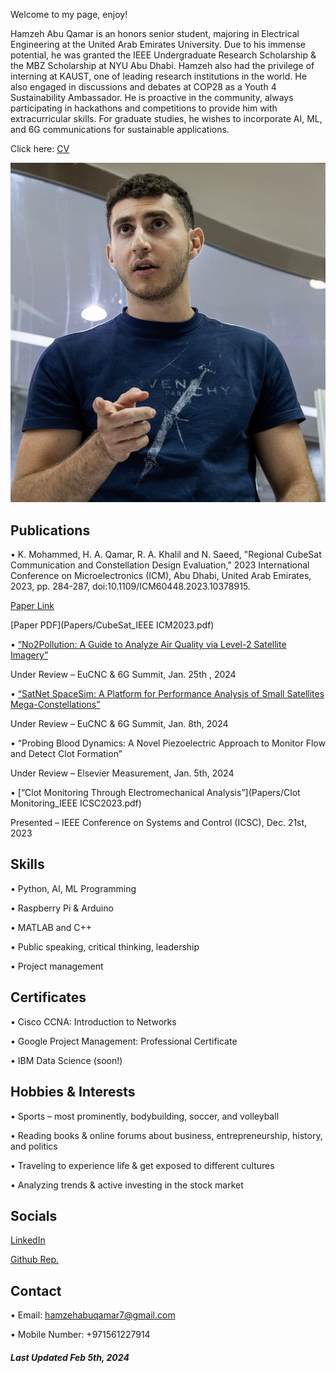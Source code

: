 Welcome to my page, enjoy!

Hamzeh Abu Qamar is an honors senior student, majoring in Electrical Engineering at the United Arab Emirates University. Due to his immense potential, he was granted the IEEE Undergraduate Research Scholarship & the MBZ Scholarship at NYU Abu Dhabi. Hamzeh also had the privilege of interning at KAUST, one of leading research institutions in the world. He also engaged in discussions and debates at COP28 as a Youth 4 Sustainability Ambassador. He is proactive in the community, always participating in hackathons and competitions to provide him with extracurricular skills. For graduate studies, he wishes to incorporate AI, ML, and 6G communications for sustainable applications.

Click here: [CV](HamzehAbuQamarCV.pdf/)

![Image 1](IMG_3700.jpg/)

## Publications
• K. Mohammed, H. A. Qamar, R. A. Khalil and N. Saeed, "Regional CubeSat Communication
and Constellation Design Evaluation," 2023 International Conference on Microelectronics
(ICM), Abu Dhabi, United Arab Emirates, 2023, pp. 284-287, doi:10.1109/ICM60448.2023.10378915.

  [Paper Link](https://www.researchgate.net/publication/377202483_Regional_CubeSat_Communication_and_Constellation_Design_Evaluation)

  [Paper PDF](Papers/CubeSat_IEEE ICM2023.pdf)

• [“No2Pollution: A Guide to Analyze Air Quality via Level-2 Satellite Imagery”](Papers/No2Pollution_EuCNC24.pdf)

  Under Review – EuCNC & 6G Summit, Jan. 25th , 2024

• [“SatNet SpaceSim: A Platform for Performance Analysis of Small Satellites Mega-Constellations”](Papers/SatNetSpaceSim_EuCNC24.pdf)

  Under Review – EuCNC & 6G Summit, Jan. 8th, 2024

• “Probing Blood Dynamics: A Novel Piezoelectric Approach to Monitor Flow and Detect Clot Formation” 

  Under Review – Elsevier Measurement, Jan. 5th, 2024

• [“Clot Monitoring Through Electromechanical Analysis”](Papers/Clot Monitoring_IEEE ICSC2023.pdf)
  
  Presented – IEEE Conference on Systems and Control (ICSC), Dec. 21st, 2023

## Skills
• Python, AI, ML Programming

• Raspberry Pi & Arduino

• MATLAB and C++

• Public speaking, critical thinking, leadership

• Project management

## Certificates
• Cisco CCNA: Introduction to Networks

• Google Project Management: Professional Certificate

• IBM Data Science (soon!)

## Hobbies & Interests
• Sports – most prominently, bodybuilding, soccer, and volleyball

• Reading books & online forums about business, entrepreneurship, history, and politics

• Traveling to experience life & get exposed to different cultures

• Analyzing trends & active investing in the stock market

## Socials
[LinkedIn](https://www.linkedin.com/in/hamzeh-abu-qamar-034605218/)

[Github Rep.](https://github.com/hamzehaq7)

## Contact
• Email: hamzehabuqamar7@gmail.com

• Mobile Number: +971561227914


##### Last Updated Feb 5th, 2024

